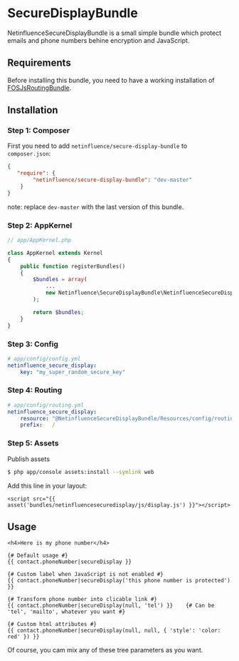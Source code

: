 # SecureDisplayBundle
NetinfluenceSecureDisplayBundle is a small simple bundle which protect emails and phone numbers behine encryption and JavaScript.

## Requirements
Before installing this bundle, you need to have a working installation of [FOSJsRoutingBundle](https://github.com/FriendsOfSymfony/FOSJsRoutingBundle).

## Installation

### Step 1: Composer
First you need to add `netinfluence/secure-display-bundle` to `composer.json`:

```json
{
   "require": {
        "netinfluence/secure-display-bundle": "dev-master"
    }
}
```
note: replace `dev-master` with the last version of this bundle.

### Step 2: AppKernel
```php
// app/AppKernel.php

class AppKernel extends Kernel
{
    public function registerBundles()
    {
        $bundles = array(
            ...
            new Netinfluence\SecureDisplayBundle\NetinfluenceSecureDisplayBundle()
        );

        return $bundles;
    }
}
```

### Step 3: Config
```yaml
# app/config/config.yml
netinfluence_secure_display:
    key: "my_super_random_secure_key"
```

### Step 4: Routing
```yaml
# app/config/routing.yml
netinfluence_secure_display:
    resource: "@NetinfluenceSecureDisplayBundle/Resources/config/routing.yml"
    prefix:   /
```


### Step 5: Assets
Publish assets
```sh
$ php app/console assets:install --symlink web
```
Add this line in your layout:

```jinja
<script src="{{ asset('bundles/netinfluencesecuredisplay/js/display.js') }}"></script>
```

## Usage
```twig
<h4>Here is my phone number</h4>

{# Default usage #}
{{ contact.phoneNumber|secureDisplay }}

{# Custom label when JavaScript is not enabled #}
{{ contact.phoneNumber|secureDisplay('this phone number is protected') }}

{# Transform phone number into clicable link #}
{{ contact.phoneNumber|secureDisplay(null, 'tel') }}    {# Can be 'tel', 'mailto', whatever you want #}

{# Custom html attributes #}
{{ contact.phoneNumber|secureDisplay(null, null, { 'style': 'color: red' }) }}
```

Of course, you cam mix any of these tree parameters as you want.
